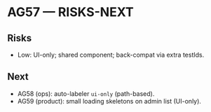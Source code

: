 # AG57 — RISKS-NEXT
## Risks
- Low: UI-only; shared component; back-compat via extra testIds.
## Next
- AG58 (ops): auto-labeler `ui-only` (path-based).
- AG59 (product): small loading skeletons on admin list (UI-only).
